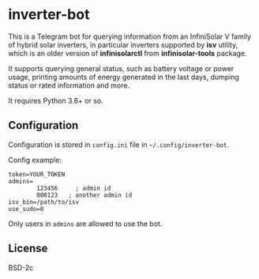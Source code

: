 # inverter-bot

This is a Telegram bot for querying information from an InfiniSolar V family of hybrid solar inverters, in particular
inverters supported by **isv** utility, which is an older version of **infinisolarctl** from **infinisolar-tools**
package.

It supports querying general status, such as battery voltage or power usage, printing amounts of energy generated in
the last days, dumping status or rated information and more.

It requires Python 3.6+ or so.

## Configuration

Configuration is stored in `config.ini` file in `~/.config/inverter-bot`.

Config example:
```
token=YOUR_TOKEN
admins=
        123456     ; admin id
        000123   ; another admin id
isv_bin=/path/to/isv
use_sudo=0
```

Only users in `admins` are allowed to use the bot.

## License

BSD-2c
